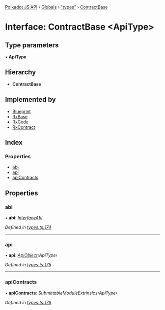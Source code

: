 [Polkadot JS API](../README.md) › [Globals](../globals.md) › ["types"](../modules/_types_.md) › [ContractBase](_types_.contractbase.md)

# Interface: ContractBase <**ApiType**>

## Type parameters

▪ **ApiType**

## Hierarchy

* **ContractBase**

## Implemented by

* [Blueprint](../classes/_rxblueprint_.blueprint.md)
* [RxBase](../classes/_rxbase_.rxbase.md)
* [RxCode](../classes/_rxcode_.rxcode.md)
* [RxContract](../classes/_rxcontract_.rxcontract.md)

## Index

### Properties

* [abi](_types_.contractbase.md#abi)
* [api](_types_.contractbase.md#api)
* [apiContracts](_types_.contractbase.md#apicontracts)

## Properties

###  abi

• **abi**: *[InterfaceAbi](_types_.interfaceabi.md)*

*Defined in [types.ts:174](https://github.com/polkadot-js/api/blob/8379689eaa/packages/api-contract/src/types.ts#L174)*

___

###  api

• **api**: *[ApiObject](../modules/_types_.md#apiobject)‹ApiType›*

*Defined in [types.ts:175](https://github.com/polkadot-js/api/blob/8379689eaa/packages/api-contract/src/types.ts#L175)*

___

###  apiContracts

• **apiContracts**: *SubmittableModuleExtrinsics‹ApiType›*

*Defined in [types.ts:176](https://github.com/polkadot-js/api/blob/8379689eaa/packages/api-contract/src/types.ts#L176)*
